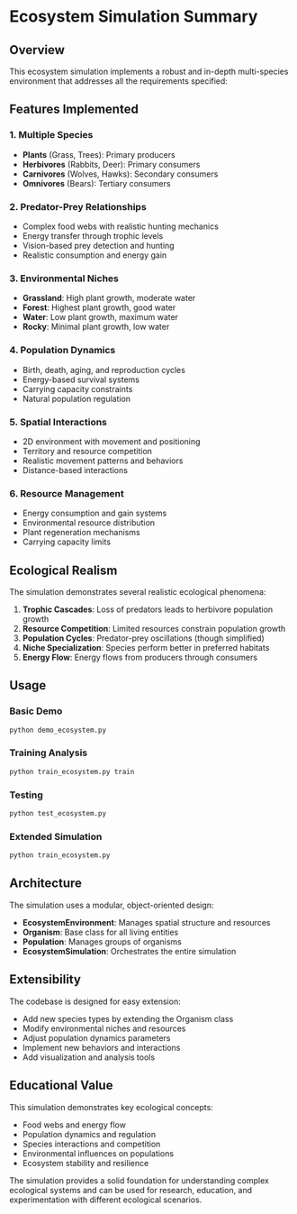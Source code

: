 # Ecosystem Simulation Summary

## Overview
This ecosystem simulation implements a robust and in-depth multi-species environment that addresses all the requirements specified:

## Features Implemented

### 1. Multiple Species
- **Plants** (Grass, Trees): Primary producers
- **Herbivores** (Rabbits, Deer): Primary consumers  
- **Carnivores** (Wolves, Hawks): Secondary consumers
- **Omnivores** (Bears): Tertiary consumers

### 2. Predator-Prey Relationships
- Complex food webs with realistic hunting mechanics
- Energy transfer through trophic levels
- Vision-based prey detection and hunting
- Realistic consumption and energy gain

### 3. Environmental Niches
- **Grassland**: High plant growth, moderate water
- **Forest**: Highest plant growth, good water
- **Water**: Low plant growth, maximum water
- **Rocky**: Minimal plant growth, low water

### 4. Population Dynamics
- Birth, death, aging, and reproduction cycles
- Energy-based survival systems
- Carrying capacity constraints
- Natural population regulation

### 5. Spatial Interactions
- 2D environment with movement and positioning
- Territory and resource competition
- Realistic movement patterns and behaviors
- Distance-based interactions

### 6. Resource Management
- Energy consumption and gain systems
- Environmental resource distribution
- Plant regeneration mechanisms
- Carrying capacity limits

## Ecological Realism

The simulation demonstrates several realistic ecological phenomena:

1. **Trophic Cascades**: Loss of predators leads to herbivore population growth
2. **Resource Competition**: Limited resources constrain population growth
3. **Population Cycles**: Predator-prey oscillations (though simplified)
4. **Niche Specialization**: Species perform better in preferred habitats
5. **Energy Flow**: Energy flows from producers through consumers

## Usage

### Basic Demo
```bash
python demo_ecosystem.py
```

### Training Analysis  
```bash
python train_ecosystem.py train
```

### Testing
```bash
python test_ecosystem.py
```

### Extended Simulation
```bash
python train_ecosystem.py
```

## Architecture

The simulation uses a modular, object-oriented design:

- **EcosystemEnvironment**: Manages spatial structure and resources
- **Organism**: Base class for all living entities
- **Population**: Manages groups of organisms
- **EcosystemSimulation**: Orchestrates the entire simulation

## Extensibility

The codebase is designed for easy extension:

- Add new species types by extending the Organism class
- Modify environmental niches and resources
- Adjust population dynamics parameters
- Implement new behaviors and interactions
- Add visualization and analysis tools

## Educational Value

This simulation demonstrates key ecological concepts:

- Food webs and energy flow
- Population dynamics and regulation
- Species interactions and competition
- Environmental influences on populations  
- Ecosystem stability and resilience

The simulation provides a solid foundation for understanding complex ecological systems and can be used for research, education, and experimentation with different ecological scenarios.